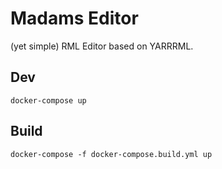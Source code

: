 # Madams Editor

(yet simple) RML Editor based on YARRRML.

## Dev

`docker-compose up`

## Build

`docker-compose -f docker-compose.build.yml up`